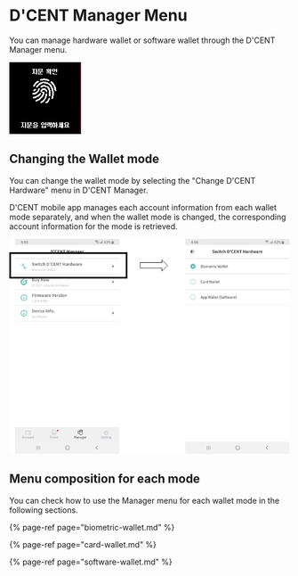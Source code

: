 # D'CENT Manager Menu

You can manage hardware wallet or software wallet through the D'CENT Manager menu.

![](../../.gitbook/assets/image%20%2843%29.png)

## Changing the Wallet mode

You can change the wallet mode by selecting the "Change D'CENT Hardware" menu in D'CENT Manager.   
  
D'CENT mobile app manages each account information from each wallet mode separately, and when the wallet mode is changed, the corresponding account information for the mode is retrieved.

![](../../.gitbook/assets/image%20%2832%29.png)

## Menu composition for each mode

You can check how to use the Manager menu for each wallet mode in the following sections.

{% page-ref page="biometric-wallet.md" %}

{% page-ref page="card-wallet.md" %}

{% page-ref page="software-wallet.md" %}

